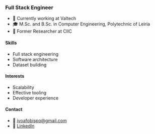 ### Full Stack Engineer

- 🔭 Currently working at Valtech
- 🎓 M.Sc. and B.Sc. in Computer Engineering, Polytechnic of Leiria
- 🧪 Former Researcher at CIIC

#### Skills

- Full stack engineering
- Software architecture
- Dataset building

#### Interests

- Scalability
- Effective tooling
- Developer experience

#### Contact

- 📧 [ivoafobispo@gmail.com](mailto:ivoafobispo@gmail.com)
- 💼 [LinkedIn](http://linkedin.com/in/ivoafonsobispo)
